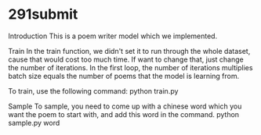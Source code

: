 # 291submit
Introduction
This is a poem writer model which we implemented.

Train
In the train function, we didn't set it to run through the whole dataset, cause that would cost too much time. If want to change that, just change the number of iterations.
In the first loop, the number of iterations multiplies batch size equals the number of poems that the model is learning from. 

To train, use the following command:
python train.py

Sample
To sample, you need to come up with a chinese word which you want the poem to start with, and add this word in the command.
python sample.py word
